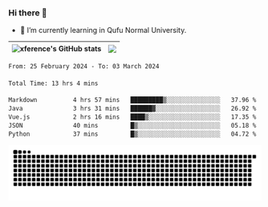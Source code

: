 ### Hi there 👋

<!--
**xference/xference** is a ✨ _special_ ✨ repository because its `README.md` (this file) appears on your GitHub profile.

Here are some ideas to get you started:

- 🔭 I’m currently working on ...

- 👯 I’m looking to collaborate on ...
- 🤔 I’m looking for help with ...
- 💬 Ask me about ...
- 📫 How to reach me: ...
- 😄 Pronouns: ...
- ⚡ Fun fact: ...
-->
- 🌱 I’m currently learning in Qufu Normal University.


| <img src="https://github-readme-stats.vercel.app/api?username=xference&show_icons=true&theme=ambient_gradient" alt="xference's GitHub stats" align="center"/> | <img src="https://github-readme-streak-stats.herokuapp.com/?user=xference"  style="zoom:100%;" align="center"/> |
| ------------------------------------------------------------ | ------------------------------------------------------------ |

<!--START_SECTION:waka-->

```txt
From: 25 February 2024 - To: 03 March 2024

Total Time: 13 hrs 4 mins

Markdown          4 hrs 57 mins   █████████▒░░░░░░░░░░░░░░░   37.96 %
Java              3 hrs 31 mins   ██████▓░░░░░░░░░░░░░░░░░░   26.92 %
Vue.js            2 hrs 16 mins   ████▒░░░░░░░░░░░░░░░░░░░░   17.35 %
JSON              40 mins         █▒░░░░░░░░░░░░░░░░░░░░░░░   05.18 %
Python            37 mins         █▒░░░░░░░░░░░░░░░░░░░░░░░   04.72 %
```

<!--END_SECTION:waka-->

<picture>
  <source media="(prefers-color-scheme: dark)" srcset="https://raw.githubusercontent.com/xference/xference/output/github-contribution-grid-snake-dark.svg" />
  <source media="(prefers-color-scheme: light)" srcset="https://raw.githubusercontent.com/xference/xference/output/github-contribution-grid-snake.svg" />
  <img alt="github-snake" src="https://raw.githubusercontent.com/xference/xference/output/github-contribution-grid-snake.svg" />
</picture>
